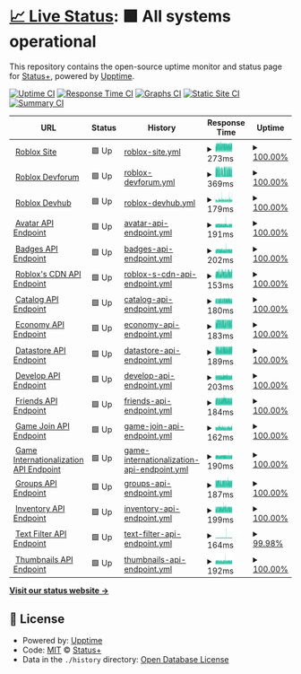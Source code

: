 # [📈 Live Status](https://github.com/Status-Plus): <!--live status--> **🟩 All systems operational**

This repository contains the open-source uptime monitor and status page for [Status+](https://status-plus.github.io/StatusPlus/), powered by [Upptime](https://github.com/upptime/upptime).

[![Uptime CI](https://github.com/koj-co/upptime/workflows/Uptime%20CI/badge.svg)](https://github.com/koj-co/upptime/actions?query=workflow%3A%22Uptime+CI%22)
[![Response Time CI](https://github.com/koj-co/upptime/workflows/Response%20Time%20CI/badge.svg)](https://github.com/koj-co/upptime/actions?query=workflow%3A%22Response+Time+CI%22)
[![Graphs CI](https://github.com/koj-co/upptime/workflows/Graphs%20CI/badge.svg)](https://github.com/koj-co/upptime/actions?query=workflow%3A%22Graphs+CI%22)
[![Static Site CI](https://github.com/koj-co/upptime/workflows/Static%20Site%20CI/badge.svg)](https://github.com/koj-co/upptime/actions?query=workflow%3A%22Static+Site+CI%22)
[![Summary CI](https://github.com/koj-co/upptime/workflows/Summary%20CI/badge.svg)](https://github.com/koj-co/upptime/actions?query=workflow%3A%22Summary+CI%22)

<!--start: status pages-->
<!-- This summary is generated by Upptime (https://github.com/upptime/upptime) -->
<!-- Do not edit this manually, your changes will be overwritten -->
<!-- prettier-ignore -->
| URL | Status | History | Response Time | Uptime |
| --- | ------ | ------- | ------------- | ------ |
| <img alt="" src="https://favicons.githubusercontent.com/www.roblox.com" height="13"> [Roblox Site](https://www.roblox.com) | 🟩 Up | [roblox-site.yml](https://github.com/Status-Plus/StatusPlus/commits/HEAD/history/roblox-site.yml) | <details><summary><img alt="Response time graph" src="./graphs/roblox-site/response-time-week.png" height="20"> 273ms</summary><br><a href="https://Status-Plus.github.io/StatusPlus/history/roblox-site"><img alt="Response time 260" src="https://img.shields.io/endpoint?url=https%3A%2F%2Fraw.githubusercontent.com%2FStatus-Plus%2FStatusPlus%2FHEAD%2Fapi%2Froblox-site%2Fresponse-time.json"></a><br><a href="https://Status-Plus.github.io/StatusPlus/history/roblox-site"><img alt="24-hour response time 293" src="https://img.shields.io/endpoint?url=https%3A%2F%2Fraw.githubusercontent.com%2FStatus-Plus%2FStatusPlus%2FHEAD%2Fapi%2Froblox-site%2Fresponse-time-day.json"></a><br><a href="https://Status-Plus.github.io/StatusPlus/history/roblox-site"><img alt="7-day response time 273" src="https://img.shields.io/endpoint?url=https%3A%2F%2Fraw.githubusercontent.com%2FStatus-Plus%2FStatusPlus%2FHEAD%2Fapi%2Froblox-site%2Fresponse-time-week.json"></a><br><a href="https://Status-Plus.github.io/StatusPlus/history/roblox-site"><img alt="30-day response time 263" src="https://img.shields.io/endpoint?url=https%3A%2F%2Fraw.githubusercontent.com%2FStatus-Plus%2FStatusPlus%2FHEAD%2Fapi%2Froblox-site%2Fresponse-time-month.json"></a><br><a href="https://Status-Plus.github.io/StatusPlus/history/roblox-site"><img alt="1-year response time 260" src="https://img.shields.io/endpoint?url=https%3A%2F%2Fraw.githubusercontent.com%2FStatus-Plus%2FStatusPlus%2FHEAD%2Fapi%2Froblox-site%2Fresponse-time-year.json"></a></details> | <details><summary><a href="https://Status-Plus.github.io/StatusPlus/history/roblox-site">100.00%</a></summary><a href="https://Status-Plus.github.io/StatusPlus/history/roblox-site"><img alt="All-time uptime 95.65%" src="https://img.shields.io/endpoint?url=https%3A%2F%2Fraw.githubusercontent.com%2FStatus-Plus%2FStatusPlus%2FHEAD%2Fapi%2Froblox-site%2Fuptime.json"></a><br><a href="https://Status-Plus.github.io/StatusPlus/history/roblox-site"><img alt="24-hour uptime 100.00%" src="https://img.shields.io/endpoint?url=https%3A%2F%2Fraw.githubusercontent.com%2FStatus-Plus%2FStatusPlus%2FHEAD%2Fapi%2Froblox-site%2Fuptime-day.json"></a><br><a href="https://Status-Plus.github.io/StatusPlus/history/roblox-site"><img alt="7-day uptime 100.00%" src="https://img.shields.io/endpoint?url=https%3A%2F%2Fraw.githubusercontent.com%2FStatus-Plus%2FStatusPlus%2FHEAD%2Fapi%2Froblox-site%2Fuptime-week.json"></a><br><a href="https://Status-Plus.github.io/StatusPlus/history/roblox-site"><img alt="30-day uptime 99.97%" src="https://img.shields.io/endpoint?url=https%3A%2F%2Fraw.githubusercontent.com%2FStatus-Plus%2FStatusPlus%2FHEAD%2Fapi%2Froblox-site%2Fuptime-month.json"></a><br><a href="https://Status-Plus.github.io/StatusPlus/history/roblox-site"><img alt="1-year uptime 95.65%" src="https://img.shields.io/endpoint?url=https%3A%2F%2Fraw.githubusercontent.com%2FStatus-Plus%2FStatusPlus%2FHEAD%2Fapi%2Froblox-site%2Fuptime-year.json"></a></details>
| <img alt="" src="https://favicons.githubusercontent.com/devforum.roblox.com" height="13"> [Roblox Devforum](https://devforum.roblox.com) | 🟩 Up | [roblox-devforum.yml](https://github.com/Status-Plus/StatusPlus/commits/HEAD/history/roblox-devforum.yml) | <details><summary><img alt="Response time graph" src="./graphs/roblox-devforum/response-time-week.png" height="20"> 369ms</summary><br><a href="https://Status-Plus.github.io/StatusPlus/history/roblox-devforum"><img alt="Response time 407" src="https://img.shields.io/endpoint?url=https%3A%2F%2Fraw.githubusercontent.com%2FStatus-Plus%2FStatusPlus%2FHEAD%2Fapi%2Froblox-devforum%2Fresponse-time.json"></a><br><a href="https://Status-Plus.github.io/StatusPlus/history/roblox-devforum"><img alt="24-hour response time 327" src="https://img.shields.io/endpoint?url=https%3A%2F%2Fraw.githubusercontent.com%2FStatus-Plus%2FStatusPlus%2FHEAD%2Fapi%2Froblox-devforum%2Fresponse-time-day.json"></a><br><a href="https://Status-Plus.github.io/StatusPlus/history/roblox-devforum"><img alt="7-day response time 369" src="https://img.shields.io/endpoint?url=https%3A%2F%2Fraw.githubusercontent.com%2FStatus-Plus%2FStatusPlus%2FHEAD%2Fapi%2Froblox-devforum%2Fresponse-time-week.json"></a><br><a href="https://Status-Plus.github.io/StatusPlus/history/roblox-devforum"><img alt="30-day response time 403" src="https://img.shields.io/endpoint?url=https%3A%2F%2Fraw.githubusercontent.com%2FStatus-Plus%2FStatusPlus%2FHEAD%2Fapi%2Froblox-devforum%2Fresponse-time-month.json"></a><br><a href="https://Status-Plus.github.io/StatusPlus/history/roblox-devforum"><img alt="1-year response time 407" src="https://img.shields.io/endpoint?url=https%3A%2F%2Fraw.githubusercontent.com%2FStatus-Plus%2FStatusPlus%2FHEAD%2Fapi%2Froblox-devforum%2Fresponse-time-year.json"></a></details> | <details><summary><a href="https://Status-Plus.github.io/StatusPlus/history/roblox-devforum">100.00%</a></summary><a href="https://Status-Plus.github.io/StatusPlus/history/roblox-devforum"><img alt="All-time uptime 99.77%" src="https://img.shields.io/endpoint?url=https%3A%2F%2Fraw.githubusercontent.com%2FStatus-Plus%2FStatusPlus%2FHEAD%2Fapi%2Froblox-devforum%2Fuptime.json"></a><br><a href="https://Status-Plus.github.io/StatusPlus/history/roblox-devforum"><img alt="24-hour uptime 100.00%" src="https://img.shields.io/endpoint?url=https%3A%2F%2Fraw.githubusercontent.com%2FStatus-Plus%2FStatusPlus%2FHEAD%2Fapi%2Froblox-devforum%2Fuptime-day.json"></a><br><a href="https://Status-Plus.github.io/StatusPlus/history/roblox-devforum"><img alt="7-day uptime 100.00%" src="https://img.shields.io/endpoint?url=https%3A%2F%2Fraw.githubusercontent.com%2FStatus-Plus%2FStatusPlus%2FHEAD%2Fapi%2Froblox-devforum%2Fuptime-week.json"></a><br><a href="https://Status-Plus.github.io/StatusPlus/history/roblox-devforum"><img alt="30-day uptime 99.99%" src="https://img.shields.io/endpoint?url=https%3A%2F%2Fraw.githubusercontent.com%2FStatus-Plus%2FStatusPlus%2FHEAD%2Fapi%2Froblox-devforum%2Fuptime-month.json"></a><br><a href="https://Status-Plus.github.io/StatusPlus/history/roblox-devforum"><img alt="1-year uptime 99.77%" src="https://img.shields.io/endpoint?url=https%3A%2F%2Fraw.githubusercontent.com%2FStatus-Plus%2FStatusPlus%2FHEAD%2Fapi%2Froblox-devforum%2Fuptime-year.json"></a></details>
| <img alt="" src="https://favicons.githubusercontent.com/developer.roblox.com" height="13"> [Roblox Devhub](https://developer.roblox.com) | 🟩 Up | [roblox-devhub.yml](https://github.com/Status-Plus/StatusPlus/commits/HEAD/history/roblox-devhub.yml) | <details><summary><img alt="Response time graph" src="./graphs/roblox-devhub/response-time-week.png" height="20"> 179ms</summary><br><a href="https://Status-Plus.github.io/StatusPlus/history/roblox-devhub"><img alt="Response time 187" src="https://img.shields.io/endpoint?url=https%3A%2F%2Fraw.githubusercontent.com%2FStatus-Plus%2FStatusPlus%2FHEAD%2Fapi%2Froblox-devhub%2Fresponse-time.json"></a><br><a href="https://Status-Plus.github.io/StatusPlus/history/roblox-devhub"><img alt="24-hour response time 180" src="https://img.shields.io/endpoint?url=https%3A%2F%2Fraw.githubusercontent.com%2FStatus-Plus%2FStatusPlus%2FHEAD%2Fapi%2Froblox-devhub%2Fresponse-time-day.json"></a><br><a href="https://Status-Plus.github.io/StatusPlus/history/roblox-devhub"><img alt="7-day response time 179" src="https://img.shields.io/endpoint?url=https%3A%2F%2Fraw.githubusercontent.com%2FStatus-Plus%2FStatusPlus%2FHEAD%2Fapi%2Froblox-devhub%2Fresponse-time-week.json"></a><br><a href="https://Status-Plus.github.io/StatusPlus/history/roblox-devhub"><img alt="30-day response time 180" src="https://img.shields.io/endpoint?url=https%3A%2F%2Fraw.githubusercontent.com%2FStatus-Plus%2FStatusPlus%2FHEAD%2Fapi%2Froblox-devhub%2Fresponse-time-month.json"></a><br><a href="https://Status-Plus.github.io/StatusPlus/history/roblox-devhub"><img alt="1-year response time 187" src="https://img.shields.io/endpoint?url=https%3A%2F%2Fraw.githubusercontent.com%2FStatus-Plus%2FStatusPlus%2FHEAD%2Fapi%2Froblox-devhub%2Fresponse-time-year.json"></a></details> | <details><summary><a href="https://Status-Plus.github.io/StatusPlus/history/roblox-devhub">100.00%</a></summary><a href="https://Status-Plus.github.io/StatusPlus/history/roblox-devhub"><img alt="All-time uptime 100.00%" src="https://img.shields.io/endpoint?url=https%3A%2F%2Fraw.githubusercontent.com%2FStatus-Plus%2FStatusPlus%2FHEAD%2Fapi%2Froblox-devhub%2Fuptime.json"></a><br><a href="https://Status-Plus.github.io/StatusPlus/history/roblox-devhub"><img alt="24-hour uptime 100.00%" src="https://img.shields.io/endpoint?url=https%3A%2F%2Fraw.githubusercontent.com%2FStatus-Plus%2FStatusPlus%2FHEAD%2Fapi%2Froblox-devhub%2Fuptime-day.json"></a><br><a href="https://Status-Plus.github.io/StatusPlus/history/roblox-devhub"><img alt="7-day uptime 100.00%" src="https://img.shields.io/endpoint?url=https%3A%2F%2Fraw.githubusercontent.com%2FStatus-Plus%2FStatusPlus%2FHEAD%2Fapi%2Froblox-devhub%2Fuptime-week.json"></a><br><a href="https://Status-Plus.github.io/StatusPlus/history/roblox-devhub"><img alt="30-day uptime 100.00%" src="https://img.shields.io/endpoint?url=https%3A%2F%2Fraw.githubusercontent.com%2FStatus-Plus%2FStatusPlus%2FHEAD%2Fapi%2Froblox-devhub%2Fuptime-month.json"></a><br><a href="https://Status-Plus.github.io/StatusPlus/history/roblox-devhub"><img alt="1-year uptime 100.00%" src="https://img.shields.io/endpoint?url=https%3A%2F%2Fraw.githubusercontent.com%2FStatus-Plus%2FStatusPlus%2FHEAD%2Fapi%2Froblox-devhub%2Fuptime-year.json"></a></details>
| <img alt="" src="https://favicons.githubusercontent.com/avatar.roblox.com" height="13"> [Avatar API Endpoint](https://avatar.roblox.com/v1/avatar-rules) | 🟩 Up | [avatar-api-endpoint.yml](https://github.com/Status-Plus/StatusPlus/commits/HEAD/history/avatar-api-endpoint.yml) | <details><summary><img alt="Response time graph" src="./graphs/avatar-api-endpoint/response-time-week.png" height="20"> 191ms</summary><br><a href="https://Status-Plus.github.io/StatusPlus/history/avatar-api-endpoint"><img alt="Response time 180" src="https://img.shields.io/endpoint?url=https%3A%2F%2Fraw.githubusercontent.com%2FStatus-Plus%2FStatusPlus%2FHEAD%2Fapi%2Favatar-api-endpoint%2Fresponse-time.json"></a><br><a href="https://Status-Plus.github.io/StatusPlus/history/avatar-api-endpoint"><img alt="24-hour response time 220" src="https://img.shields.io/endpoint?url=https%3A%2F%2Fraw.githubusercontent.com%2FStatus-Plus%2FStatusPlus%2FHEAD%2Fapi%2Favatar-api-endpoint%2Fresponse-time-day.json"></a><br><a href="https://Status-Plus.github.io/StatusPlus/history/avatar-api-endpoint"><img alt="7-day response time 191" src="https://img.shields.io/endpoint?url=https%3A%2F%2Fraw.githubusercontent.com%2FStatus-Plus%2FStatusPlus%2FHEAD%2Fapi%2Favatar-api-endpoint%2Fresponse-time-week.json"></a><br><a href="https://Status-Plus.github.io/StatusPlus/history/avatar-api-endpoint"><img alt="30-day response time 181" src="https://img.shields.io/endpoint?url=https%3A%2F%2Fraw.githubusercontent.com%2FStatus-Plus%2FStatusPlus%2FHEAD%2Fapi%2Favatar-api-endpoint%2Fresponse-time-month.json"></a><br><a href="https://Status-Plus.github.io/StatusPlus/history/avatar-api-endpoint"><img alt="1-year response time 180" src="https://img.shields.io/endpoint?url=https%3A%2F%2Fraw.githubusercontent.com%2FStatus-Plus%2FStatusPlus%2FHEAD%2Fapi%2Favatar-api-endpoint%2Fresponse-time-year.json"></a></details> | <details><summary><a href="https://Status-Plus.github.io/StatusPlus/history/avatar-api-endpoint">100.00%</a></summary><a href="https://Status-Plus.github.io/StatusPlus/history/avatar-api-endpoint"><img alt="All-time uptime 98.93%" src="https://img.shields.io/endpoint?url=https%3A%2F%2Fraw.githubusercontent.com%2FStatus-Plus%2FStatusPlus%2FHEAD%2Fapi%2Favatar-api-endpoint%2Fuptime.json"></a><br><a href="https://Status-Plus.github.io/StatusPlus/history/avatar-api-endpoint"><img alt="24-hour uptime 100.00%" src="https://img.shields.io/endpoint?url=https%3A%2F%2Fraw.githubusercontent.com%2FStatus-Plus%2FStatusPlus%2FHEAD%2Fapi%2Favatar-api-endpoint%2Fuptime-day.json"></a><br><a href="https://Status-Plus.github.io/StatusPlus/history/avatar-api-endpoint"><img alt="7-day uptime 100.00%" src="https://img.shields.io/endpoint?url=https%3A%2F%2Fraw.githubusercontent.com%2FStatus-Plus%2FStatusPlus%2FHEAD%2Fapi%2Favatar-api-endpoint%2Fuptime-week.json"></a><br><a href="https://Status-Plus.github.io/StatusPlus/history/avatar-api-endpoint"><img alt="30-day uptime 99.96%" src="https://img.shields.io/endpoint?url=https%3A%2F%2Fraw.githubusercontent.com%2FStatus-Plus%2FStatusPlus%2FHEAD%2Fapi%2Favatar-api-endpoint%2Fuptime-month.json"></a><br><a href="https://Status-Plus.github.io/StatusPlus/history/avatar-api-endpoint"><img alt="1-year uptime 98.93%" src="https://img.shields.io/endpoint?url=https%3A%2F%2Fraw.githubusercontent.com%2FStatus-Plus%2FStatusPlus%2FHEAD%2Fapi%2Favatar-api-endpoint%2Fuptime-year.json"></a></details>
| <img alt="" src="https://favicons.githubusercontent.com/badges.roblox.com" height="13"> [Badges API Endpoint](https://badges.roblox.com/v1/badges/2124548403) | 🟩 Up | [badges-api-endpoint.yml](https://github.com/Status-Plus/StatusPlus/commits/HEAD/history/badges-api-endpoint.yml) | <details><summary><img alt="Response time graph" src="./graphs/badges-api-endpoint/response-time-week.png" height="20"> 202ms</summary><br><a href="https://Status-Plus.github.io/StatusPlus/history/badges-api-endpoint"><img alt="Response time 181" src="https://img.shields.io/endpoint?url=https%3A%2F%2Fraw.githubusercontent.com%2FStatus-Plus%2FStatusPlus%2FHEAD%2Fapi%2Fbadges-api-endpoint%2Fresponse-time.json"></a><br><a href="https://Status-Plus.github.io/StatusPlus/history/badges-api-endpoint"><img alt="24-hour response time 202" src="https://img.shields.io/endpoint?url=https%3A%2F%2Fraw.githubusercontent.com%2FStatus-Plus%2FStatusPlus%2FHEAD%2Fapi%2Fbadges-api-endpoint%2Fresponse-time-day.json"></a><br><a href="https://Status-Plus.github.io/StatusPlus/history/badges-api-endpoint"><img alt="7-day response time 202" src="https://img.shields.io/endpoint?url=https%3A%2F%2Fraw.githubusercontent.com%2FStatus-Plus%2FStatusPlus%2FHEAD%2Fapi%2Fbadges-api-endpoint%2Fresponse-time-week.json"></a><br><a href="https://Status-Plus.github.io/StatusPlus/history/badges-api-endpoint"><img alt="30-day response time 183" src="https://img.shields.io/endpoint?url=https%3A%2F%2Fraw.githubusercontent.com%2FStatus-Plus%2FStatusPlus%2FHEAD%2Fapi%2Fbadges-api-endpoint%2Fresponse-time-month.json"></a><br><a href="https://Status-Plus.github.io/StatusPlus/history/badges-api-endpoint"><img alt="1-year response time 181" src="https://img.shields.io/endpoint?url=https%3A%2F%2Fraw.githubusercontent.com%2FStatus-Plus%2FStatusPlus%2FHEAD%2Fapi%2Fbadges-api-endpoint%2Fresponse-time-year.json"></a></details> | <details><summary><a href="https://Status-Plus.github.io/StatusPlus/history/badges-api-endpoint">100.00%</a></summary><a href="https://Status-Plus.github.io/StatusPlus/history/badges-api-endpoint"><img alt="All-time uptime 100.00%" src="https://img.shields.io/endpoint?url=https%3A%2F%2Fraw.githubusercontent.com%2FStatus-Plus%2FStatusPlus%2FHEAD%2Fapi%2Fbadges-api-endpoint%2Fuptime.json"></a><br><a href="https://Status-Plus.github.io/StatusPlus/history/badges-api-endpoint"><img alt="24-hour uptime 100.00%" src="https://img.shields.io/endpoint?url=https%3A%2F%2Fraw.githubusercontent.com%2FStatus-Plus%2FStatusPlus%2FHEAD%2Fapi%2Fbadges-api-endpoint%2Fuptime-day.json"></a><br><a href="https://Status-Plus.github.io/StatusPlus/history/badges-api-endpoint"><img alt="7-day uptime 100.00%" src="https://img.shields.io/endpoint?url=https%3A%2F%2Fraw.githubusercontent.com%2FStatus-Plus%2FStatusPlus%2FHEAD%2Fapi%2Fbadges-api-endpoint%2Fuptime-week.json"></a><br><a href="https://Status-Plus.github.io/StatusPlus/history/badges-api-endpoint"><img alt="30-day uptime 100.00%" src="https://img.shields.io/endpoint?url=https%3A%2F%2Fraw.githubusercontent.com%2FStatus-Plus%2FStatusPlus%2FHEAD%2Fapi%2Fbadges-api-endpoint%2Fuptime-month.json"></a><br><a href="https://Status-Plus.github.io/StatusPlus/history/badges-api-endpoint"><img alt="1-year uptime 100.00%" src="https://img.shields.io/endpoint?url=https%3A%2F%2Fraw.githubusercontent.com%2FStatus-Plus%2FStatusPlus%2FHEAD%2Fapi%2Fbadges-api-endpoint%2Fuptime-year.json"></a></details>
| <img alt="" src="https://favicons.githubusercontent.com/cdnproviders.roblox.com" height="13"> [Roblox's CDN API Endpoint](http://cdnproviders.roblox.com/) | 🟩 Up | [roblox-s-cdn-api-endpoint.yml](https://github.com/Status-Plus/StatusPlus/commits/HEAD/history/roblox-s-cdn-api-endpoint.yml) | <details><summary><img alt="Response time graph" src="./graphs/roblox-s-cdn-api-endpoint/response-time-week.png" height="20"> 153ms</summary><br><a href="https://Status-Plus.github.io/StatusPlus/history/roblox-s-cdn-api-endpoint"><img alt="Response time 149" src="https://img.shields.io/endpoint?url=https%3A%2F%2Fraw.githubusercontent.com%2FStatus-Plus%2FStatusPlus%2FHEAD%2Fapi%2Froblox-s-cdn-api-endpoint%2Fresponse-time.json"></a><br><a href="https://Status-Plus.github.io/StatusPlus/history/roblox-s-cdn-api-endpoint"><img alt="24-hour response time 162" src="https://img.shields.io/endpoint?url=https%3A%2F%2Fraw.githubusercontent.com%2FStatus-Plus%2FStatusPlus%2FHEAD%2Fapi%2Froblox-s-cdn-api-endpoint%2Fresponse-time-day.json"></a><br><a href="https://Status-Plus.github.io/StatusPlus/history/roblox-s-cdn-api-endpoint"><img alt="7-day response time 153" src="https://img.shields.io/endpoint?url=https%3A%2F%2Fraw.githubusercontent.com%2FStatus-Plus%2FStatusPlus%2FHEAD%2Fapi%2Froblox-s-cdn-api-endpoint%2Fresponse-time-week.json"></a><br><a href="https://Status-Plus.github.io/StatusPlus/history/roblox-s-cdn-api-endpoint"><img alt="30-day response time 153" src="https://img.shields.io/endpoint?url=https%3A%2F%2Fraw.githubusercontent.com%2FStatus-Plus%2FStatusPlus%2FHEAD%2Fapi%2Froblox-s-cdn-api-endpoint%2Fresponse-time-month.json"></a><br><a href="https://Status-Plus.github.io/StatusPlus/history/roblox-s-cdn-api-endpoint"><img alt="1-year response time 149" src="https://img.shields.io/endpoint?url=https%3A%2F%2Fraw.githubusercontent.com%2FStatus-Plus%2FStatusPlus%2FHEAD%2Fapi%2Froblox-s-cdn-api-endpoint%2Fresponse-time-year.json"></a></details> | <details><summary><a href="https://Status-Plus.github.io/StatusPlus/history/roblox-s-cdn-api-endpoint">100.00%</a></summary><a href="https://Status-Plus.github.io/StatusPlus/history/roblox-s-cdn-api-endpoint"><img alt="All-time uptime 100.00%" src="https://img.shields.io/endpoint?url=https%3A%2F%2Fraw.githubusercontent.com%2FStatus-Plus%2FStatusPlus%2FHEAD%2Fapi%2Froblox-s-cdn-api-endpoint%2Fuptime.json"></a><br><a href="https://Status-Plus.github.io/StatusPlus/history/roblox-s-cdn-api-endpoint"><img alt="24-hour uptime 100.00%" src="https://img.shields.io/endpoint?url=https%3A%2F%2Fraw.githubusercontent.com%2FStatus-Plus%2FStatusPlus%2FHEAD%2Fapi%2Froblox-s-cdn-api-endpoint%2Fuptime-day.json"></a><br><a href="https://Status-Plus.github.io/StatusPlus/history/roblox-s-cdn-api-endpoint"><img alt="7-day uptime 100.00%" src="https://img.shields.io/endpoint?url=https%3A%2F%2Fraw.githubusercontent.com%2FStatus-Plus%2FStatusPlus%2FHEAD%2Fapi%2Froblox-s-cdn-api-endpoint%2Fuptime-week.json"></a><br><a href="https://Status-Plus.github.io/StatusPlus/history/roblox-s-cdn-api-endpoint"><img alt="30-day uptime 100.00%" src="https://img.shields.io/endpoint?url=https%3A%2F%2Fraw.githubusercontent.com%2FStatus-Plus%2FStatusPlus%2FHEAD%2Fapi%2Froblox-s-cdn-api-endpoint%2Fuptime-month.json"></a><br><a href="https://Status-Plus.github.io/StatusPlus/history/roblox-s-cdn-api-endpoint"><img alt="1-year uptime 100.00%" src="https://img.shields.io/endpoint?url=https%3A%2F%2Fraw.githubusercontent.com%2FStatus-Plus%2FStatusPlus%2FHEAD%2Fapi%2Froblox-s-cdn-api-endpoint%2Fuptime-year.json"></a></details>
| <img alt="" src="https://favicons.githubusercontent.com/catalog.roblox.com" height="13"> [Catalog API Endpoint](https://catalog.roblox.com/v1/bundles/details?bundleIds=192) | 🟩 Up | [catalog-api-endpoint.yml](https://github.com/Status-Plus/StatusPlus/commits/HEAD/history/catalog-api-endpoint.yml) | <details><summary><img alt="Response time graph" src="./graphs/catalog-api-endpoint/response-time-week.png" height="20"> 180ms</summary><br><a href="https://Status-Plus.github.io/StatusPlus/history/catalog-api-endpoint"><img alt="Response time 180" src="https://img.shields.io/endpoint?url=https%3A%2F%2Fraw.githubusercontent.com%2FStatus-Plus%2FStatusPlus%2FHEAD%2Fapi%2Fcatalog-api-endpoint%2Fresponse-time.json"></a><br><a href="https://Status-Plus.github.io/StatusPlus/history/catalog-api-endpoint"><img alt="24-hour response time 177" src="https://img.shields.io/endpoint?url=https%3A%2F%2Fraw.githubusercontent.com%2FStatus-Plus%2FStatusPlus%2FHEAD%2Fapi%2Fcatalog-api-endpoint%2Fresponse-time-day.json"></a><br><a href="https://Status-Plus.github.io/StatusPlus/history/catalog-api-endpoint"><img alt="7-day response time 180" src="https://img.shields.io/endpoint?url=https%3A%2F%2Fraw.githubusercontent.com%2FStatus-Plus%2FStatusPlus%2FHEAD%2Fapi%2Fcatalog-api-endpoint%2Fresponse-time-week.json"></a><br><a href="https://Status-Plus.github.io/StatusPlus/history/catalog-api-endpoint"><img alt="30-day response time 187" src="https://img.shields.io/endpoint?url=https%3A%2F%2Fraw.githubusercontent.com%2FStatus-Plus%2FStatusPlus%2FHEAD%2Fapi%2Fcatalog-api-endpoint%2Fresponse-time-month.json"></a><br><a href="https://Status-Plus.github.io/StatusPlus/history/catalog-api-endpoint"><img alt="1-year response time 180" src="https://img.shields.io/endpoint?url=https%3A%2F%2Fraw.githubusercontent.com%2FStatus-Plus%2FStatusPlus%2FHEAD%2Fapi%2Fcatalog-api-endpoint%2Fresponse-time-year.json"></a></details> | <details><summary><a href="https://Status-Plus.github.io/StatusPlus/history/catalog-api-endpoint">100.00%</a></summary><a href="https://Status-Plus.github.io/StatusPlus/history/catalog-api-endpoint"><img alt="All-time uptime 99.99%" src="https://img.shields.io/endpoint?url=https%3A%2F%2Fraw.githubusercontent.com%2FStatus-Plus%2FStatusPlus%2FHEAD%2Fapi%2Fcatalog-api-endpoint%2Fuptime.json"></a><br><a href="https://Status-Plus.github.io/StatusPlus/history/catalog-api-endpoint"><img alt="24-hour uptime 100.00%" src="https://img.shields.io/endpoint?url=https%3A%2F%2Fraw.githubusercontent.com%2FStatus-Plus%2FStatusPlus%2FHEAD%2Fapi%2Fcatalog-api-endpoint%2Fuptime-day.json"></a><br><a href="https://Status-Plus.github.io/StatusPlus/history/catalog-api-endpoint"><img alt="7-day uptime 100.00%" src="https://img.shields.io/endpoint?url=https%3A%2F%2Fraw.githubusercontent.com%2FStatus-Plus%2FStatusPlus%2FHEAD%2Fapi%2Fcatalog-api-endpoint%2Fuptime-week.json"></a><br><a href="https://Status-Plus.github.io/StatusPlus/history/catalog-api-endpoint"><img alt="30-day uptime 99.99%" src="https://img.shields.io/endpoint?url=https%3A%2F%2Fraw.githubusercontent.com%2FStatus-Plus%2FStatusPlus%2FHEAD%2Fapi%2Fcatalog-api-endpoint%2Fuptime-month.json"></a><br><a href="https://Status-Plus.github.io/StatusPlus/history/catalog-api-endpoint"><img alt="1-year uptime 99.99%" src="https://img.shields.io/endpoint?url=https%3A%2F%2Fraw.githubusercontent.com%2FStatus-Plus%2FStatusPlus%2FHEAD%2Fapi%2Fcatalog-api-endpoint%2Fuptime-year.json"></a></details>
| <img alt="" src="https://favicons.githubusercontent.com/economy.roblox.com" height="13"> [Economy API Endpoint](https://economy.roblox.com/) | 🟩 Up | [economy-api-endpoint.yml](https://github.com/Status-Plus/StatusPlus/commits/HEAD/history/economy-api-endpoint.yml) | <details><summary><img alt="Response time graph" src="./graphs/economy-api-endpoint/response-time-week.png" height="20"> 183ms</summary><br><a href="https://Status-Plus.github.io/StatusPlus/history/economy-api-endpoint"><img alt="Response time 188" src="https://img.shields.io/endpoint?url=https%3A%2F%2Fraw.githubusercontent.com%2FStatus-Plus%2FStatusPlus%2FHEAD%2Fapi%2Feconomy-api-endpoint%2Fresponse-time.json"></a><br><a href="https://Status-Plus.github.io/StatusPlus/history/economy-api-endpoint"><img alt="24-hour response time 195" src="https://img.shields.io/endpoint?url=https%3A%2F%2Fraw.githubusercontent.com%2FStatus-Plus%2FStatusPlus%2FHEAD%2Fapi%2Feconomy-api-endpoint%2Fresponse-time-day.json"></a><br><a href="https://Status-Plus.github.io/StatusPlus/history/economy-api-endpoint"><img alt="7-day response time 183" src="https://img.shields.io/endpoint?url=https%3A%2F%2Fraw.githubusercontent.com%2FStatus-Plus%2FStatusPlus%2FHEAD%2Fapi%2Feconomy-api-endpoint%2Fresponse-time-week.json"></a><br><a href="https://Status-Plus.github.io/StatusPlus/history/economy-api-endpoint"><img alt="30-day response time 188" src="https://img.shields.io/endpoint?url=https%3A%2F%2Fraw.githubusercontent.com%2FStatus-Plus%2FStatusPlus%2FHEAD%2Fapi%2Feconomy-api-endpoint%2Fresponse-time-month.json"></a><br><a href="https://Status-Plus.github.io/StatusPlus/history/economy-api-endpoint"><img alt="1-year response time 188" src="https://img.shields.io/endpoint?url=https%3A%2F%2Fraw.githubusercontent.com%2FStatus-Plus%2FStatusPlus%2FHEAD%2Fapi%2Feconomy-api-endpoint%2Fresponse-time-year.json"></a></details> | <details><summary><a href="https://Status-Plus.github.io/StatusPlus/history/economy-api-endpoint">100.00%</a></summary><a href="https://Status-Plus.github.io/StatusPlus/history/economy-api-endpoint"><img alt="All-time uptime 100.00%" src="https://img.shields.io/endpoint?url=https%3A%2F%2Fraw.githubusercontent.com%2FStatus-Plus%2FStatusPlus%2FHEAD%2Fapi%2Feconomy-api-endpoint%2Fuptime.json"></a><br><a href="https://Status-Plus.github.io/StatusPlus/history/economy-api-endpoint"><img alt="24-hour uptime 100.00%" src="https://img.shields.io/endpoint?url=https%3A%2F%2Fraw.githubusercontent.com%2FStatus-Plus%2FStatusPlus%2FHEAD%2Fapi%2Feconomy-api-endpoint%2Fuptime-day.json"></a><br><a href="https://Status-Plus.github.io/StatusPlus/history/economy-api-endpoint"><img alt="7-day uptime 100.00%" src="https://img.shields.io/endpoint?url=https%3A%2F%2Fraw.githubusercontent.com%2FStatus-Plus%2FStatusPlus%2FHEAD%2Fapi%2Feconomy-api-endpoint%2Fuptime-week.json"></a><br><a href="https://Status-Plus.github.io/StatusPlus/history/economy-api-endpoint"><img alt="30-day uptime 100.00%" src="https://img.shields.io/endpoint?url=https%3A%2F%2Fraw.githubusercontent.com%2FStatus-Plus%2FStatusPlus%2FHEAD%2Fapi%2Feconomy-api-endpoint%2Fuptime-month.json"></a><br><a href="https://Status-Plus.github.io/StatusPlus/history/economy-api-endpoint"><img alt="1-year uptime 100.00%" src="https://img.shields.io/endpoint?url=https%3A%2F%2Fraw.githubusercontent.com%2FStatus-Plus%2FStatusPlus%2FHEAD%2Fapi%2Feconomy-api-endpoint%2Fuptime-year.json"></a></details>
| <img alt="" src="https://favicons.githubusercontent.com/gamepersistence.roblox.com" height="13"> [Datastore API Endpoint](https://gamepersistence.roblox.com/) | 🟩 Up | [datastore-api-endpoint.yml](https://github.com/Status-Plus/StatusPlus/commits/HEAD/history/datastore-api-endpoint.yml) | <details><summary><img alt="Response time graph" src="./graphs/datastore-api-endpoint/response-time-week.png" height="20"> 189ms</summary><br><a href="https://Status-Plus.github.io/StatusPlus/history/datastore-api-endpoint"><img alt="Response time 176" src="https://img.shields.io/endpoint?url=https%3A%2F%2Fraw.githubusercontent.com%2FStatus-Plus%2FStatusPlus%2FHEAD%2Fapi%2Fdatastore-api-endpoint%2Fresponse-time.json"></a><br><a href="https://Status-Plus.github.io/StatusPlus/history/datastore-api-endpoint"><img alt="24-hour response time 209" src="https://img.shields.io/endpoint?url=https%3A%2F%2Fraw.githubusercontent.com%2FStatus-Plus%2FStatusPlus%2FHEAD%2Fapi%2Fdatastore-api-endpoint%2Fresponse-time-day.json"></a><br><a href="https://Status-Plus.github.io/StatusPlus/history/datastore-api-endpoint"><img alt="7-day response time 189" src="https://img.shields.io/endpoint?url=https%3A%2F%2Fraw.githubusercontent.com%2FStatus-Plus%2FStatusPlus%2FHEAD%2Fapi%2Fdatastore-api-endpoint%2Fresponse-time-week.json"></a><br><a href="https://Status-Plus.github.io/StatusPlus/history/datastore-api-endpoint"><img alt="30-day response time 184" src="https://img.shields.io/endpoint?url=https%3A%2F%2Fraw.githubusercontent.com%2FStatus-Plus%2FStatusPlus%2FHEAD%2Fapi%2Fdatastore-api-endpoint%2Fresponse-time-month.json"></a><br><a href="https://Status-Plus.github.io/StatusPlus/history/datastore-api-endpoint"><img alt="1-year response time 176" src="https://img.shields.io/endpoint?url=https%3A%2F%2Fraw.githubusercontent.com%2FStatus-Plus%2FStatusPlus%2FHEAD%2Fapi%2Fdatastore-api-endpoint%2Fresponse-time-year.json"></a></details> | <details><summary><a href="https://Status-Plus.github.io/StatusPlus/history/datastore-api-endpoint">100.00%</a></summary><a href="https://Status-Plus.github.io/StatusPlus/history/datastore-api-endpoint"><img alt="All-time uptime 100.00%" src="https://img.shields.io/endpoint?url=https%3A%2F%2Fraw.githubusercontent.com%2FStatus-Plus%2FStatusPlus%2FHEAD%2Fapi%2Fdatastore-api-endpoint%2Fuptime.json"></a><br><a href="https://Status-Plus.github.io/StatusPlus/history/datastore-api-endpoint"><img alt="24-hour uptime 100.00%" src="https://img.shields.io/endpoint?url=https%3A%2F%2Fraw.githubusercontent.com%2FStatus-Plus%2FStatusPlus%2FHEAD%2Fapi%2Fdatastore-api-endpoint%2Fuptime-day.json"></a><br><a href="https://Status-Plus.github.io/StatusPlus/history/datastore-api-endpoint"><img alt="7-day uptime 100.00%" src="https://img.shields.io/endpoint?url=https%3A%2F%2Fraw.githubusercontent.com%2FStatus-Plus%2FStatusPlus%2FHEAD%2Fapi%2Fdatastore-api-endpoint%2Fuptime-week.json"></a><br><a href="https://Status-Plus.github.io/StatusPlus/history/datastore-api-endpoint"><img alt="30-day uptime 100.00%" src="https://img.shields.io/endpoint?url=https%3A%2F%2Fraw.githubusercontent.com%2FStatus-Plus%2FStatusPlus%2FHEAD%2Fapi%2Fdatastore-api-endpoint%2Fuptime-month.json"></a><br><a href="https://Status-Plus.github.io/StatusPlus/history/datastore-api-endpoint"><img alt="1-year uptime 100.00%" src="https://img.shields.io/endpoint?url=https%3A%2F%2Fraw.githubusercontent.com%2FStatus-Plus%2FStatusPlus%2FHEAD%2Fapi%2Fdatastore-api-endpoint%2Fuptime-year.json"></a></details>
| <img alt="" src="https://favicons.githubusercontent.com/develop.roblox.com" height="13"> [Develop API Endpoint](https://develop.roblox.com/v1/toolbox/items?category=Hat&keyword=Hat) | 🟩 Up | [develop-api-endpoint.yml](https://github.com/Status-Plus/StatusPlus/commits/HEAD/history/develop-api-endpoint.yml) | <details><summary><img alt="Response time graph" src="./graphs/develop-api-endpoint/response-time-week.png" height="20"> 203ms</summary><br><a href="https://Status-Plus.github.io/StatusPlus/history/develop-api-endpoint"><img alt="Response time 190" src="https://img.shields.io/endpoint?url=https%3A%2F%2Fraw.githubusercontent.com%2FStatus-Plus%2FStatusPlus%2FHEAD%2Fapi%2Fdevelop-api-endpoint%2Fresponse-time.json"></a><br><a href="https://Status-Plus.github.io/StatusPlus/history/develop-api-endpoint"><img alt="24-hour response time 208" src="https://img.shields.io/endpoint?url=https%3A%2F%2Fraw.githubusercontent.com%2FStatus-Plus%2FStatusPlus%2FHEAD%2Fapi%2Fdevelop-api-endpoint%2Fresponse-time-day.json"></a><br><a href="https://Status-Plus.github.io/StatusPlus/history/develop-api-endpoint"><img alt="7-day response time 203" src="https://img.shields.io/endpoint?url=https%3A%2F%2Fraw.githubusercontent.com%2FStatus-Plus%2FStatusPlus%2FHEAD%2Fapi%2Fdevelop-api-endpoint%2Fresponse-time-week.json"></a><br><a href="https://Status-Plus.github.io/StatusPlus/history/develop-api-endpoint"><img alt="30-day response time 196" src="https://img.shields.io/endpoint?url=https%3A%2F%2Fraw.githubusercontent.com%2FStatus-Plus%2FStatusPlus%2FHEAD%2Fapi%2Fdevelop-api-endpoint%2Fresponse-time-month.json"></a><br><a href="https://Status-Plus.github.io/StatusPlus/history/develop-api-endpoint"><img alt="1-year response time 190" src="https://img.shields.io/endpoint?url=https%3A%2F%2Fraw.githubusercontent.com%2FStatus-Plus%2FStatusPlus%2FHEAD%2Fapi%2Fdevelop-api-endpoint%2Fresponse-time-year.json"></a></details> | <details><summary><a href="https://Status-Plus.github.io/StatusPlus/history/develop-api-endpoint">100.00%</a></summary><a href="https://Status-Plus.github.io/StatusPlus/history/develop-api-endpoint"><img alt="All-time uptime 99.96%" src="https://img.shields.io/endpoint?url=https%3A%2F%2Fraw.githubusercontent.com%2FStatus-Plus%2FStatusPlus%2FHEAD%2Fapi%2Fdevelop-api-endpoint%2Fuptime.json"></a><br><a href="https://Status-Plus.github.io/StatusPlus/history/develop-api-endpoint"><img alt="24-hour uptime 100.00%" src="https://img.shields.io/endpoint?url=https%3A%2F%2Fraw.githubusercontent.com%2FStatus-Plus%2FStatusPlus%2FHEAD%2Fapi%2Fdevelop-api-endpoint%2Fuptime-day.json"></a><br><a href="https://Status-Plus.github.io/StatusPlus/history/develop-api-endpoint"><img alt="7-day uptime 100.00%" src="https://img.shields.io/endpoint?url=https%3A%2F%2Fraw.githubusercontent.com%2FStatus-Plus%2FStatusPlus%2FHEAD%2Fapi%2Fdevelop-api-endpoint%2Fuptime-week.json"></a><br><a href="https://Status-Plus.github.io/StatusPlus/history/develop-api-endpoint"><img alt="30-day uptime 99.99%" src="https://img.shields.io/endpoint?url=https%3A%2F%2Fraw.githubusercontent.com%2FStatus-Plus%2FStatusPlus%2FHEAD%2Fapi%2Fdevelop-api-endpoint%2Fuptime-month.json"></a><br><a href="https://Status-Plus.github.io/StatusPlus/history/develop-api-endpoint"><img alt="1-year uptime 99.96%" src="https://img.shields.io/endpoint?url=https%3A%2F%2Fraw.githubusercontent.com%2FStatus-Plus%2FStatusPlus%2FHEAD%2Fapi%2Fdevelop-api-endpoint%2Fuptime-year.json"></a></details>
| <img alt="" src="https://favicons.githubusercontent.com/friends.roblox.com" height="13"> [Friends API Endpoint](https://friends.roblox.com/v1/metadata) | 🟩 Up | [friends-api-endpoint.yml](https://github.com/Status-Plus/StatusPlus/commits/HEAD/history/friends-api-endpoint.yml) | <details><summary><img alt="Response time graph" src="./graphs/friends-api-endpoint/response-time-week.png" height="20"> 184ms</summary><br><a href="https://Status-Plus.github.io/StatusPlus/history/friends-api-endpoint"><img alt="Response time 173" src="https://img.shields.io/endpoint?url=https%3A%2F%2Fraw.githubusercontent.com%2FStatus-Plus%2FStatusPlus%2FHEAD%2Fapi%2Ffriends-api-endpoint%2Fresponse-time.json"></a><br><a href="https://Status-Plus.github.io/StatusPlus/history/friends-api-endpoint"><img alt="24-hour response time 182" src="https://img.shields.io/endpoint?url=https%3A%2F%2Fraw.githubusercontent.com%2FStatus-Plus%2FStatusPlus%2FHEAD%2Fapi%2Ffriends-api-endpoint%2Fresponse-time-day.json"></a><br><a href="https://Status-Plus.github.io/StatusPlus/history/friends-api-endpoint"><img alt="7-day response time 184" src="https://img.shields.io/endpoint?url=https%3A%2F%2Fraw.githubusercontent.com%2FStatus-Plus%2FStatusPlus%2FHEAD%2Fapi%2Ffriends-api-endpoint%2Fresponse-time-week.json"></a><br><a href="https://Status-Plus.github.io/StatusPlus/history/friends-api-endpoint"><img alt="30-day response time 179" src="https://img.shields.io/endpoint?url=https%3A%2F%2Fraw.githubusercontent.com%2FStatus-Plus%2FStatusPlus%2FHEAD%2Fapi%2Ffriends-api-endpoint%2Fresponse-time-month.json"></a><br><a href="https://Status-Plus.github.io/StatusPlus/history/friends-api-endpoint"><img alt="1-year response time 173" src="https://img.shields.io/endpoint?url=https%3A%2F%2Fraw.githubusercontent.com%2FStatus-Plus%2FStatusPlus%2FHEAD%2Fapi%2Ffriends-api-endpoint%2Fresponse-time-year.json"></a></details> | <details><summary><a href="https://Status-Plus.github.io/StatusPlus/history/friends-api-endpoint">100.00%</a></summary><a href="https://Status-Plus.github.io/StatusPlus/history/friends-api-endpoint"><img alt="All-time uptime 99.62%" src="https://img.shields.io/endpoint?url=https%3A%2F%2Fraw.githubusercontent.com%2FStatus-Plus%2FStatusPlus%2FHEAD%2Fapi%2Ffriends-api-endpoint%2Fuptime.json"></a><br><a href="https://Status-Plus.github.io/StatusPlus/history/friends-api-endpoint"><img alt="24-hour uptime 100.00%" src="https://img.shields.io/endpoint?url=https%3A%2F%2Fraw.githubusercontent.com%2FStatus-Plus%2FStatusPlus%2FHEAD%2Fapi%2Ffriends-api-endpoint%2Fuptime-day.json"></a><br><a href="https://Status-Plus.github.io/StatusPlus/history/friends-api-endpoint"><img alt="7-day uptime 100.00%" src="https://img.shields.io/endpoint?url=https%3A%2F%2Fraw.githubusercontent.com%2FStatus-Plus%2FStatusPlus%2FHEAD%2Fapi%2Ffriends-api-endpoint%2Fuptime-week.json"></a><br><a href="https://Status-Plus.github.io/StatusPlus/history/friends-api-endpoint"><img alt="30-day uptime 100.00%" src="https://img.shields.io/endpoint?url=https%3A%2F%2Fraw.githubusercontent.com%2FStatus-Plus%2FStatusPlus%2FHEAD%2Fapi%2Ffriends-api-endpoint%2Fuptime-month.json"></a><br><a href="https://Status-Plus.github.io/StatusPlus/history/friends-api-endpoint"><img alt="1-year uptime 99.62%" src="https://img.shields.io/endpoint?url=https%3A%2F%2Fraw.githubusercontent.com%2FStatus-Plus%2FStatusPlus%2FHEAD%2Fapi%2Ffriends-api-endpoint%2Fuptime-year.json"></a></details>
| <img alt="" src="https://favicons.githubusercontent.com/gamejoin.roblox.com" height="13"> [Game Join API Endpoint](http://gamejoin.roblox.com/) | 🟩 Up | [game-join-api-endpoint.yml](https://github.com/Status-Plus/StatusPlus/commits/HEAD/history/game-join-api-endpoint.yml) | <details><summary><img alt="Response time graph" src="./graphs/game-join-api-endpoint/response-time-week.png" height="20"> 162ms</summary><br><a href="https://Status-Plus.github.io/StatusPlus/history/game-join-api-endpoint"><img alt="Response time 153" src="https://img.shields.io/endpoint?url=https%3A%2F%2Fraw.githubusercontent.com%2FStatus-Plus%2FStatusPlus%2FHEAD%2Fapi%2Fgame-join-api-endpoint%2Fresponse-time.json"></a><br><a href="https://Status-Plus.github.io/StatusPlus/history/game-join-api-endpoint"><img alt="24-hour response time 174" src="https://img.shields.io/endpoint?url=https%3A%2F%2Fraw.githubusercontent.com%2FStatus-Plus%2FStatusPlus%2FHEAD%2Fapi%2Fgame-join-api-endpoint%2Fresponse-time-day.json"></a><br><a href="https://Status-Plus.github.io/StatusPlus/history/game-join-api-endpoint"><img alt="7-day response time 162" src="https://img.shields.io/endpoint?url=https%3A%2F%2Fraw.githubusercontent.com%2FStatus-Plus%2FStatusPlus%2FHEAD%2Fapi%2Fgame-join-api-endpoint%2Fresponse-time-week.json"></a><br><a href="https://Status-Plus.github.io/StatusPlus/history/game-join-api-endpoint"><img alt="30-day response time 160" src="https://img.shields.io/endpoint?url=https%3A%2F%2Fraw.githubusercontent.com%2FStatus-Plus%2FStatusPlus%2FHEAD%2Fapi%2Fgame-join-api-endpoint%2Fresponse-time-month.json"></a><br><a href="https://Status-Plus.github.io/StatusPlus/history/game-join-api-endpoint"><img alt="1-year response time 153" src="https://img.shields.io/endpoint?url=https%3A%2F%2Fraw.githubusercontent.com%2FStatus-Plus%2FStatusPlus%2FHEAD%2Fapi%2Fgame-join-api-endpoint%2Fresponse-time-year.json"></a></details> | <details><summary><a href="https://Status-Plus.github.io/StatusPlus/history/game-join-api-endpoint">100.00%</a></summary><a href="https://Status-Plus.github.io/StatusPlus/history/game-join-api-endpoint"><img alt="All-time uptime 99.90%" src="https://img.shields.io/endpoint?url=https%3A%2F%2Fraw.githubusercontent.com%2FStatus-Plus%2FStatusPlus%2FHEAD%2Fapi%2Fgame-join-api-endpoint%2Fuptime.json"></a><br><a href="https://Status-Plus.github.io/StatusPlus/history/game-join-api-endpoint"><img alt="24-hour uptime 100.00%" src="https://img.shields.io/endpoint?url=https%3A%2F%2Fraw.githubusercontent.com%2FStatus-Plus%2FStatusPlus%2FHEAD%2Fapi%2Fgame-join-api-endpoint%2Fuptime-day.json"></a><br><a href="https://Status-Plus.github.io/StatusPlus/history/game-join-api-endpoint"><img alt="7-day uptime 100.00%" src="https://img.shields.io/endpoint?url=https%3A%2F%2Fraw.githubusercontent.com%2FStatus-Plus%2FStatusPlus%2FHEAD%2Fapi%2Fgame-join-api-endpoint%2Fuptime-week.json"></a><br><a href="https://Status-Plus.github.io/StatusPlus/history/game-join-api-endpoint"><img alt="30-day uptime 99.97%" src="https://img.shields.io/endpoint?url=https%3A%2F%2Fraw.githubusercontent.com%2FStatus-Plus%2FStatusPlus%2FHEAD%2Fapi%2Fgame-join-api-endpoint%2Fuptime-month.json"></a><br><a href="https://Status-Plus.github.io/StatusPlus/history/game-join-api-endpoint"><img alt="1-year uptime 99.90%" src="https://img.shields.io/endpoint?url=https%3A%2F%2Fraw.githubusercontent.com%2FStatus-Plus%2FStatusPlus%2FHEAD%2Fapi%2Fgame-join-api-endpoint%2Fuptime-year.json"></a></details>
| <img alt="" src="https://favicons.githubusercontent.com/gameinternationalization.roblox.com" height="13"> [Game Internationalization API Endpoint](https://gameinternationalization.roblox.com/) | 🟩 Up | [game-internationalization-api-endpoint.yml](https://github.com/Status-Plus/StatusPlus/commits/HEAD/history/game-internationalization-api-endpoint.yml) | <details><summary><img alt="Response time graph" src="./graphs/game-internationalization-api-endpoint/response-time-week.png" height="20"> 190ms</summary><br><a href="https://Status-Plus.github.io/StatusPlus/history/game-internationalization-api-endpoint"><img alt="Response time 192" src="https://img.shields.io/endpoint?url=https%3A%2F%2Fraw.githubusercontent.com%2FStatus-Plus%2FStatusPlus%2FHEAD%2Fapi%2Fgame-internationalization-api-endpoint%2Fresponse-time.json"></a><br><a href="https://Status-Plus.github.io/StatusPlus/history/game-internationalization-api-endpoint"><img alt="24-hour response time 198" src="https://img.shields.io/endpoint?url=https%3A%2F%2Fraw.githubusercontent.com%2FStatus-Plus%2FStatusPlus%2FHEAD%2Fapi%2Fgame-internationalization-api-endpoint%2Fresponse-time-day.json"></a><br><a href="https://Status-Plus.github.io/StatusPlus/history/game-internationalization-api-endpoint"><img alt="7-day response time 190" src="https://img.shields.io/endpoint?url=https%3A%2F%2Fraw.githubusercontent.com%2FStatus-Plus%2FStatusPlus%2FHEAD%2Fapi%2Fgame-internationalization-api-endpoint%2Fresponse-time-week.json"></a><br><a href="https://Status-Plus.github.io/StatusPlus/history/game-internationalization-api-endpoint"><img alt="30-day response time 192" src="https://img.shields.io/endpoint?url=https%3A%2F%2Fraw.githubusercontent.com%2FStatus-Plus%2FStatusPlus%2FHEAD%2Fapi%2Fgame-internationalization-api-endpoint%2Fresponse-time-month.json"></a><br><a href="https://Status-Plus.github.io/StatusPlus/history/game-internationalization-api-endpoint"><img alt="1-year response time 192" src="https://img.shields.io/endpoint?url=https%3A%2F%2Fraw.githubusercontent.com%2FStatus-Plus%2FStatusPlus%2FHEAD%2Fapi%2Fgame-internationalization-api-endpoint%2Fresponse-time-year.json"></a></details> | <details><summary><a href="https://Status-Plus.github.io/StatusPlus/history/game-internationalization-api-endpoint">100.00%</a></summary><a href="https://Status-Plus.github.io/StatusPlus/history/game-internationalization-api-endpoint"><img alt="All-time uptime 100.00%" src="https://img.shields.io/endpoint?url=https%3A%2F%2Fraw.githubusercontent.com%2FStatus-Plus%2FStatusPlus%2FHEAD%2Fapi%2Fgame-internationalization-api-endpoint%2Fuptime.json"></a><br><a href="https://Status-Plus.github.io/StatusPlus/history/game-internationalization-api-endpoint"><img alt="24-hour uptime 100.00%" src="https://img.shields.io/endpoint?url=https%3A%2F%2Fraw.githubusercontent.com%2FStatus-Plus%2FStatusPlus%2FHEAD%2Fapi%2Fgame-internationalization-api-endpoint%2Fuptime-day.json"></a><br><a href="https://Status-Plus.github.io/StatusPlus/history/game-internationalization-api-endpoint"><img alt="7-day uptime 100.00%" src="https://img.shields.io/endpoint?url=https%3A%2F%2Fraw.githubusercontent.com%2FStatus-Plus%2FStatusPlus%2FHEAD%2Fapi%2Fgame-internationalization-api-endpoint%2Fuptime-week.json"></a><br><a href="https://Status-Plus.github.io/StatusPlus/history/game-internationalization-api-endpoint"><img alt="30-day uptime 100.00%" src="https://img.shields.io/endpoint?url=https%3A%2F%2Fraw.githubusercontent.com%2FStatus-Plus%2FStatusPlus%2FHEAD%2Fapi%2Fgame-internationalization-api-endpoint%2Fuptime-month.json"></a><br><a href="https://Status-Plus.github.io/StatusPlus/history/game-internationalization-api-endpoint"><img alt="1-year uptime 100.00%" src="https://img.shields.io/endpoint?url=https%3A%2F%2Fraw.githubusercontent.com%2FStatus-Plus%2FStatusPlus%2FHEAD%2Fapi%2Fgame-internationalization-api-endpoint%2Fuptime-year.json"></a></details>
| <img alt="" src="https://favicons.githubusercontent.com/groups.roblox.com" height="13"> [Groups API Endpoint](https://groups.roblox.com/v1/groups/configuration/metadata) | 🟩 Up | [groups-api-endpoint.yml](https://github.com/Status-Plus/StatusPlus/commits/HEAD/history/groups-api-endpoint.yml) | <details><summary><img alt="Response time graph" src="./graphs/groups-api-endpoint/response-time-week.png" height="20"> 187ms</summary><br><a href="https://Status-Plus.github.io/StatusPlus/history/groups-api-endpoint"><img alt="Response time 172" src="https://img.shields.io/endpoint?url=https%3A%2F%2Fraw.githubusercontent.com%2FStatus-Plus%2FStatusPlus%2FHEAD%2Fapi%2Fgroups-api-endpoint%2Fresponse-time.json"></a><br><a href="https://Status-Plus.github.io/StatusPlus/history/groups-api-endpoint"><img alt="24-hour response time 205" src="https://img.shields.io/endpoint?url=https%3A%2F%2Fraw.githubusercontent.com%2FStatus-Plus%2FStatusPlus%2FHEAD%2Fapi%2Fgroups-api-endpoint%2Fresponse-time-day.json"></a><br><a href="https://Status-Plus.github.io/StatusPlus/history/groups-api-endpoint"><img alt="7-day response time 187" src="https://img.shields.io/endpoint?url=https%3A%2F%2Fraw.githubusercontent.com%2FStatus-Plus%2FStatusPlus%2FHEAD%2Fapi%2Fgroups-api-endpoint%2Fresponse-time-week.json"></a><br><a href="https://Status-Plus.github.io/StatusPlus/history/groups-api-endpoint"><img alt="30-day response time 178" src="https://img.shields.io/endpoint?url=https%3A%2F%2Fraw.githubusercontent.com%2FStatus-Plus%2FStatusPlus%2FHEAD%2Fapi%2Fgroups-api-endpoint%2Fresponse-time-month.json"></a><br><a href="https://Status-Plus.github.io/StatusPlus/history/groups-api-endpoint"><img alt="1-year response time 172" src="https://img.shields.io/endpoint?url=https%3A%2F%2Fraw.githubusercontent.com%2FStatus-Plus%2FStatusPlus%2FHEAD%2Fapi%2Fgroups-api-endpoint%2Fresponse-time-year.json"></a></details> | <details><summary><a href="https://Status-Plus.github.io/StatusPlus/history/groups-api-endpoint">100.00%</a></summary><a href="https://Status-Plus.github.io/StatusPlus/history/groups-api-endpoint"><img alt="All-time uptime 99.64%" src="https://img.shields.io/endpoint?url=https%3A%2F%2Fraw.githubusercontent.com%2FStatus-Plus%2FStatusPlus%2FHEAD%2Fapi%2Fgroups-api-endpoint%2Fuptime.json"></a><br><a href="https://Status-Plus.github.io/StatusPlus/history/groups-api-endpoint"><img alt="24-hour uptime 100.00%" src="https://img.shields.io/endpoint?url=https%3A%2F%2Fraw.githubusercontent.com%2FStatus-Plus%2FStatusPlus%2FHEAD%2Fapi%2Fgroups-api-endpoint%2Fuptime-day.json"></a><br><a href="https://Status-Plus.github.io/StatusPlus/history/groups-api-endpoint"><img alt="7-day uptime 100.00%" src="https://img.shields.io/endpoint?url=https%3A%2F%2Fraw.githubusercontent.com%2FStatus-Plus%2FStatusPlus%2FHEAD%2Fapi%2Fgroups-api-endpoint%2Fuptime-week.json"></a><br><a href="https://Status-Plus.github.io/StatusPlus/history/groups-api-endpoint"><img alt="30-day uptime 100.00%" src="https://img.shields.io/endpoint?url=https%3A%2F%2Fraw.githubusercontent.com%2FStatus-Plus%2FStatusPlus%2FHEAD%2Fapi%2Fgroups-api-endpoint%2Fuptime-month.json"></a><br><a href="https://Status-Plus.github.io/StatusPlus/history/groups-api-endpoint"><img alt="1-year uptime 99.64%" src="https://img.shields.io/endpoint?url=https%3A%2F%2Fraw.githubusercontent.com%2FStatus-Plus%2FStatusPlus%2FHEAD%2Fapi%2Fgroups-api-endpoint%2Fuptime-year.json"></a></details>
| <img alt="" src="https://favicons.githubusercontent.com/inventory.roblox.com" height="13"> [Inventory API Endpoint](https://inventory.roblox.com/v1/users/82738847/assets/collectibles?limit=10&sortOrder=Asc) | 🟩 Up | [inventory-api-endpoint.yml](https://github.com/Status-Plus/StatusPlus/commits/HEAD/history/inventory-api-endpoint.yml) | <details><summary><img alt="Response time graph" src="./graphs/inventory-api-endpoint/response-time-week.png" height="20"> 199ms</summary><br><a href="https://Status-Plus.github.io/StatusPlus/history/inventory-api-endpoint"><img alt="Response time 183" src="https://img.shields.io/endpoint?url=https%3A%2F%2Fraw.githubusercontent.com%2FStatus-Plus%2FStatusPlus%2FHEAD%2Fapi%2Finventory-api-endpoint%2Fresponse-time.json"></a><br><a href="https://Status-Plus.github.io/StatusPlus/history/inventory-api-endpoint"><img alt="24-hour response time 185" src="https://img.shields.io/endpoint?url=https%3A%2F%2Fraw.githubusercontent.com%2FStatus-Plus%2FStatusPlus%2FHEAD%2Fapi%2Finventory-api-endpoint%2Fresponse-time-day.json"></a><br><a href="https://Status-Plus.github.io/StatusPlus/history/inventory-api-endpoint"><img alt="7-day response time 199" src="https://img.shields.io/endpoint?url=https%3A%2F%2Fraw.githubusercontent.com%2FStatus-Plus%2FStatusPlus%2FHEAD%2Fapi%2Finventory-api-endpoint%2Fresponse-time-week.json"></a><br><a href="https://Status-Plus.github.io/StatusPlus/history/inventory-api-endpoint"><img alt="30-day response time 189" src="https://img.shields.io/endpoint?url=https%3A%2F%2Fraw.githubusercontent.com%2FStatus-Plus%2FStatusPlus%2FHEAD%2Fapi%2Finventory-api-endpoint%2Fresponse-time-month.json"></a><br><a href="https://Status-Plus.github.io/StatusPlus/history/inventory-api-endpoint"><img alt="1-year response time 183" src="https://img.shields.io/endpoint?url=https%3A%2F%2Fraw.githubusercontent.com%2FStatus-Plus%2FStatusPlus%2FHEAD%2Fapi%2Finventory-api-endpoint%2Fresponse-time-year.json"></a></details> | <details><summary><a href="https://Status-Plus.github.io/StatusPlus/history/inventory-api-endpoint">100.00%</a></summary><a href="https://Status-Plus.github.io/StatusPlus/history/inventory-api-endpoint"><img alt="All-time uptime 99.64%" src="https://img.shields.io/endpoint?url=https%3A%2F%2Fraw.githubusercontent.com%2FStatus-Plus%2FStatusPlus%2FHEAD%2Fapi%2Finventory-api-endpoint%2Fuptime.json"></a><br><a href="https://Status-Plus.github.io/StatusPlus/history/inventory-api-endpoint"><img alt="24-hour uptime 100.00%" src="https://img.shields.io/endpoint?url=https%3A%2F%2Fraw.githubusercontent.com%2FStatus-Plus%2FStatusPlus%2FHEAD%2Fapi%2Finventory-api-endpoint%2Fuptime-day.json"></a><br><a href="https://Status-Plus.github.io/StatusPlus/history/inventory-api-endpoint"><img alt="7-day uptime 100.00%" src="https://img.shields.io/endpoint?url=https%3A%2F%2Fraw.githubusercontent.com%2FStatus-Plus%2FStatusPlus%2FHEAD%2Fapi%2Finventory-api-endpoint%2Fuptime-week.json"></a><br><a href="https://Status-Plus.github.io/StatusPlus/history/inventory-api-endpoint"><img alt="30-day uptime 100.00%" src="https://img.shields.io/endpoint?url=https%3A%2F%2Fraw.githubusercontent.com%2FStatus-Plus%2FStatusPlus%2FHEAD%2Fapi%2Finventory-api-endpoint%2Fuptime-month.json"></a><br><a href="https://Status-Plus.github.io/StatusPlus/history/inventory-api-endpoint"><img alt="1-year uptime 99.64%" src="https://img.shields.io/endpoint?url=https%3A%2F%2Fraw.githubusercontent.com%2FStatus-Plus%2FStatusPlus%2FHEAD%2Fapi%2Finventory-api-endpoint%2Fuptime-year.json"></a></details>
| <img alt="" src="https://favicons.githubusercontent.com/textfilter.roblox.com" height="13"> [Text Filter API Endpoint](http://textfilter.roblox.com/) | 🟩 Up | [text-filter-api-endpoint.yml](https://github.com/Status-Plus/StatusPlus/commits/HEAD/history/text-filter-api-endpoint.yml) | <details><summary><img alt="Response time graph" src="./graphs/text-filter-api-endpoint/response-time-week.png" height="20"> 164ms</summary><br><a href="https://Status-Plus.github.io/StatusPlus/history/text-filter-api-endpoint"><img alt="Response time 172" src="https://img.shields.io/endpoint?url=https%3A%2F%2Fraw.githubusercontent.com%2FStatus-Plus%2FStatusPlus%2FHEAD%2Fapi%2Ftext-filter-api-endpoint%2Fresponse-time.json"></a><br><a href="https://Status-Plus.github.io/StatusPlus/history/text-filter-api-endpoint"><img alt="24-hour response time 154" src="https://img.shields.io/endpoint?url=https%3A%2F%2Fraw.githubusercontent.com%2FStatus-Plus%2FStatusPlus%2FHEAD%2Fapi%2Ftext-filter-api-endpoint%2Fresponse-time-day.json"></a><br><a href="https://Status-Plus.github.io/StatusPlus/history/text-filter-api-endpoint"><img alt="7-day response time 164" src="https://img.shields.io/endpoint?url=https%3A%2F%2Fraw.githubusercontent.com%2FStatus-Plus%2FStatusPlus%2FHEAD%2Fapi%2Ftext-filter-api-endpoint%2Fresponse-time-week.json"></a><br><a href="https://Status-Plus.github.io/StatusPlus/history/text-filter-api-endpoint"><img alt="30-day response time 176" src="https://img.shields.io/endpoint?url=https%3A%2F%2Fraw.githubusercontent.com%2FStatus-Plus%2FStatusPlus%2FHEAD%2Fapi%2Ftext-filter-api-endpoint%2Fresponse-time-month.json"></a><br><a href="https://Status-Plus.github.io/StatusPlus/history/text-filter-api-endpoint"><img alt="1-year response time 172" src="https://img.shields.io/endpoint?url=https%3A%2F%2Fraw.githubusercontent.com%2FStatus-Plus%2FStatusPlus%2FHEAD%2Fapi%2Ftext-filter-api-endpoint%2Fresponse-time-year.json"></a></details> | <details><summary><a href="https://Status-Plus.github.io/StatusPlus/history/text-filter-api-endpoint">99.98%</a></summary><a href="https://Status-Plus.github.io/StatusPlus/history/text-filter-api-endpoint"><img alt="All-time uptime 99.78%" src="https://img.shields.io/endpoint?url=https%3A%2F%2Fraw.githubusercontent.com%2FStatus-Plus%2FStatusPlus%2FHEAD%2Fapi%2Ftext-filter-api-endpoint%2Fuptime.json"></a><br><a href="https://Status-Plus.github.io/StatusPlus/history/text-filter-api-endpoint"><img alt="24-hour uptime 100.00%" src="https://img.shields.io/endpoint?url=https%3A%2F%2Fraw.githubusercontent.com%2FStatus-Plus%2FStatusPlus%2FHEAD%2Fapi%2Ftext-filter-api-endpoint%2Fuptime-day.json"></a><br><a href="https://Status-Plus.github.io/StatusPlus/history/text-filter-api-endpoint"><img alt="7-day uptime 99.98%" src="https://img.shields.io/endpoint?url=https%3A%2F%2Fraw.githubusercontent.com%2FStatus-Plus%2FStatusPlus%2FHEAD%2Fapi%2Ftext-filter-api-endpoint%2Fuptime-week.json"></a><br><a href="https://Status-Plus.github.io/StatusPlus/history/text-filter-api-endpoint"><img alt="30-day uptime 99.81%" src="https://img.shields.io/endpoint?url=https%3A%2F%2Fraw.githubusercontent.com%2FStatus-Plus%2FStatusPlus%2FHEAD%2Fapi%2Ftext-filter-api-endpoint%2Fuptime-month.json"></a><br><a href="https://Status-Plus.github.io/StatusPlus/history/text-filter-api-endpoint"><img alt="1-year uptime 99.78%" src="https://img.shields.io/endpoint?url=https%3A%2F%2Fraw.githubusercontent.com%2FStatus-Plus%2FStatusPlus%2FHEAD%2Fapi%2Ftext-filter-api-endpoint%2Fuptime-year.json"></a></details>
| <img alt="" src="https://favicons.githubusercontent.com/thumbnails.roblox.com" height="13"> [Thumbnails API Endpoint](https://thumbnails.roblox.com/v1/assets?assetIds=82738847&format=Png&isCircular=false&size=30x30) | 🟩 Up | [thumbnails-api-endpoint.yml](https://github.com/Status-Plus/StatusPlus/commits/HEAD/history/thumbnails-api-endpoint.yml) | <details><summary><img alt="Response time graph" src="./graphs/thumbnails-api-endpoint/response-time-week.png" height="20"> 192ms</summary><br><a href="https://Status-Plus.github.io/StatusPlus/history/thumbnails-api-endpoint"><img alt="Response time 174" src="https://img.shields.io/endpoint?url=https%3A%2F%2Fraw.githubusercontent.com%2FStatus-Plus%2FStatusPlus%2FHEAD%2Fapi%2Fthumbnails-api-endpoint%2Fresponse-time.json"></a><br><a href="https://Status-Plus.github.io/StatusPlus/history/thumbnails-api-endpoint"><img alt="24-hour response time 201" src="https://img.shields.io/endpoint?url=https%3A%2F%2Fraw.githubusercontent.com%2FStatus-Plus%2FStatusPlus%2FHEAD%2Fapi%2Fthumbnails-api-endpoint%2Fresponse-time-day.json"></a><br><a href="https://Status-Plus.github.io/StatusPlus/history/thumbnails-api-endpoint"><img alt="7-day response time 192" src="https://img.shields.io/endpoint?url=https%3A%2F%2Fraw.githubusercontent.com%2FStatus-Plus%2FStatusPlus%2FHEAD%2Fapi%2Fthumbnails-api-endpoint%2Fresponse-time-week.json"></a><br><a href="https://Status-Plus.github.io/StatusPlus/history/thumbnails-api-endpoint"><img alt="30-day response time 181" src="https://img.shields.io/endpoint?url=https%3A%2F%2Fraw.githubusercontent.com%2FStatus-Plus%2FStatusPlus%2FHEAD%2Fapi%2Fthumbnails-api-endpoint%2Fresponse-time-month.json"></a><br><a href="https://Status-Plus.github.io/StatusPlus/history/thumbnails-api-endpoint"><img alt="1-year response time 174" src="https://img.shields.io/endpoint?url=https%3A%2F%2Fraw.githubusercontent.com%2FStatus-Plus%2FStatusPlus%2FHEAD%2Fapi%2Fthumbnails-api-endpoint%2Fresponse-time-year.json"></a></details> | <details><summary><a href="https://Status-Plus.github.io/StatusPlus/history/thumbnails-api-endpoint">100.00%</a></summary><a href="https://Status-Plus.github.io/StatusPlus/history/thumbnails-api-endpoint"><img alt="All-time uptime 99.96%" src="https://img.shields.io/endpoint?url=https%3A%2F%2Fraw.githubusercontent.com%2FStatus-Plus%2FStatusPlus%2FHEAD%2Fapi%2Fthumbnails-api-endpoint%2Fuptime.json"></a><br><a href="https://Status-Plus.github.io/StatusPlus/history/thumbnails-api-endpoint"><img alt="24-hour uptime 100.00%" src="https://img.shields.io/endpoint?url=https%3A%2F%2Fraw.githubusercontent.com%2FStatus-Plus%2FStatusPlus%2FHEAD%2Fapi%2Fthumbnails-api-endpoint%2Fuptime-day.json"></a><br><a href="https://Status-Plus.github.io/StatusPlus/history/thumbnails-api-endpoint"><img alt="7-day uptime 100.00%" src="https://img.shields.io/endpoint?url=https%3A%2F%2Fraw.githubusercontent.com%2FStatus-Plus%2FStatusPlus%2FHEAD%2Fapi%2Fthumbnails-api-endpoint%2Fuptime-week.json"></a><br><a href="https://Status-Plus.github.io/StatusPlus/history/thumbnails-api-endpoint"><img alt="30-day uptime 100.00%" src="https://img.shields.io/endpoint?url=https%3A%2F%2Fraw.githubusercontent.com%2FStatus-Plus%2FStatusPlus%2FHEAD%2Fapi%2Fthumbnails-api-endpoint%2Fuptime-month.json"></a><br><a href="https://Status-Plus.github.io/StatusPlus/history/thumbnails-api-endpoint"><img alt="1-year uptime 99.96%" src="https://img.shields.io/endpoint?url=https%3A%2F%2Fraw.githubusercontent.com%2FStatus-Plus%2FStatusPlus%2FHEAD%2Fapi%2Fthumbnails-api-endpoint%2Fuptime-year.json"></a></details>

<!--end: status pages-->

[**Visit our status website →**](https://status-plus.github.io/StatusPlus/)

## 📄 License

- Powered by: [Upptime](https://github.com/upptime/upptime)
- Code: [MIT](./LICENSE) © [Status+](https://github.com/Status-Plus)
- Data in the `./history` directory: [Open Database License](https://opendatacommons.org/licenses/odbl/1-0/)
